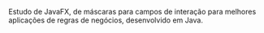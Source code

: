 Estudo de JavaFX, de máscaras para campos de interação para melhores aplicações de regras de negócios, desenvolvido em Java.
